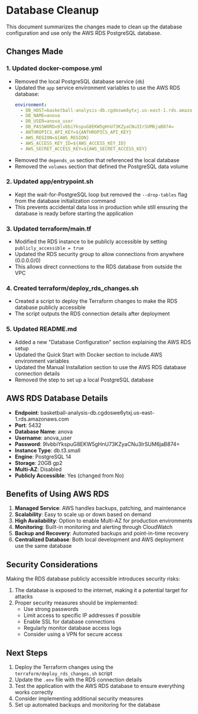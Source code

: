# Database Cleanup

This document summarizes the changes made to clean up the database configuration and use only the AWS RDS PostgreSQL database.

## Changes Made

### 1. Updated docker-compose.yml

- Removed the local PostgreSQL database service (`db`)
- Updated the `app` service environment variables to use the AWS RDS database:
  ```yaml
  environment:
    - DB_HOST=basketball-analysis-db.cgdoswe6ytxj.us-east-1.rds.amazonaws.com
    - DB_NAME=anova
    - DB_USER=anova_user
    - DB_PASSWORD=9lvbbiYkspuG8EKW5gHnU73KZyaCNu3IrSUM6jaB874=
    - ANTHROPICS_API_KEY=${ANTHROPICS_API_KEY}
    - AWS_REGION=${AWS_REGION}
    - AWS_ACCESS_KEY_ID=${AWS_ACCESS_KEY_ID}
    - AWS_SECRET_ACCESS_KEY=${AWS_SECRET_ACCESS_KEY}
  ```
- Removed the `depends_on` section that referenced the local database
- Removed the `volumes` section that defined the PostgreSQL data volume

### 2. Updated app/entrypoint.sh

- Kept the wait-for-PostgreSQL loop but removed the `--drop-tables` flag from the database initialization command
- This prevents accidental data loss in production while still ensuring the database is ready before starting the application

### 3. Updated terraform/main.tf

- Modified the RDS instance to be publicly accessible by setting `publicly_accessible = true`
- Updated the RDS security group to allow connections from anywhere (0.0.0.0/0)
- This allows direct connections to the RDS database from outside the VPC

### 4. Created terraform/deploy_rds_changes.sh

- Created a script to deploy the Terraform changes to make the RDS database publicly accessible
- The script outputs the RDS connection details after deployment

### 5. Updated README.md

- Added a new "Database Configuration" section explaining the AWS RDS setup
- Updated the Quick Start with Docker section to include AWS environment variables
- Updated the Manual Installation section to use the AWS RDS database connection details
- Removed the step to set up a local PostgreSQL database

## AWS RDS Database Details

- **Endpoint**: basketball-analysis-db.cgdoswe6ytxj.us-east-1.rds.amazonaws.com
- **Port**: 5432
- **Database Name**: anova
- **Username**: anova_user
- **Password**: 9lvbbiYkspuG8EKW5gHnU73KZyaCNu3IrSUM6jaB874=
- **Instance Type**: db.t3.small
- **Engine**: PostgreSQL 14
- **Storage**: 20GB gp2
- **Multi-AZ**: Disabled
- **Publicly Accessible**: Yes (changed from No)

## Benefits of Using AWS RDS

1. **Managed Service**: AWS handles backups, patching, and maintenance
2. **Scalability**: Easy to scale up or down based on demand
3. **High Availability**: Option to enable Multi-AZ for production environments
4. **Monitoring**: Built-in monitoring and alerting through CloudWatch
5. **Backup and Recovery**: Automated backups and point-in-time recovery
6. **Centralized Database**: Both local development and AWS deployment use the same database

## Security Considerations

Making the RDS database publicly accessible introduces security risks:

1. The database is exposed to the internet, making it a potential target for attacks
2. Proper security measures should be implemented:
   - Use strong passwords
   - Limit access to specific IP addresses if possible
   - Enable SSL for database connections
   - Regularly monitor database access logs
   - Consider using a VPN for secure access

## Next Steps

1. Deploy the Terraform changes using the `terraform/deploy_rds_changes.sh` script
2. Update the `.env` file with the RDS connection details
3. Test the application with the AWS RDS database to ensure everything works correctly
4. Consider implementing additional security measures
5. Set up automated backups and monitoring for the database

